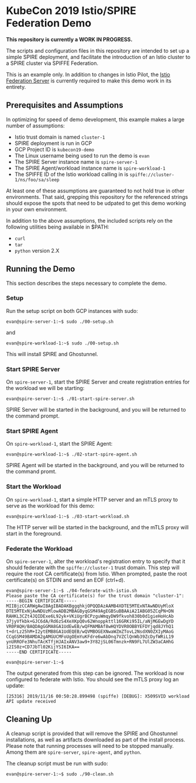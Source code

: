 # KubeCon 2019 Istio/SPIRE Federation Demo
**This repository is currently a WORK IN PROGRESS.**

The scripts and configuration files in this repository are intended to set up a simple SPIRE deployment, and facilitate the introduction of an Istio cluster to a SPIRE cluster via SPIFFE Federation.

This is an example only. In addition to changes in Istio Pilot, the [Istio Federation Server](https://github.com/evan2645/istio-federation-server) is currently required to make this demo work in its entirety.

## Prerequisites and Assumptions
In optimizing for speed of demo development, this example makes a large number of assumptions:
* Istio trust domain is named `cluster-1`
* SPIRE deployment is run in GCP
* GCP Project ID is `kubecon19-demo`
* The Linux username being used to run the demo is `evan`
* The SPIRE Server instance name is `spire-server-1`
* The SPIRE Agent/workload instance name is `spire-workload-1`
* The SPIFFE ID of the Istio workload calling in is `spiffe://cluster-1/ns/foo/sa/sleep`

At least one of these assumptions are guaranteed to not hold true in other environments. That said, grepping this repository for the referenced strings should expose the spots that need to be udpated to get this demo working in your own environment.

In addition to the above assumptions, the included scripts rely on the following utilities being available in $PATH:
* `curl`
* `tar`
* `python` version 2.X

## Running the Demo
This section describes the steps necessary to complete the demo.

### Setup
Run the setup script on both GCP instances with sudo:
```
evan@spire-server-1:~$ sudo ./00-setup.sh
```
and
```
evan@spire-workload-1:~$ sudo ./00-setup.sh
```

This will install SPIRE and Ghostunnel.

### Start SPIRE Server
On `spire-server-1`, start the SPIRE Server and create registration entries for the workload we will be starting:
```
evan@spire-server-1:~$ ./01-start-spire-server.sh
```

SPIRE Server will be started in the background, and you will be returned to the command prompt.

### Start SPIRE Agent
On `spire-workload-1`, start the SPIRE Agent:
```
evan@spire-workload-1:~$ ./02-start-spire-agent.sh
```

SPIRE Agent will be started in the background, and you will be returned to the command promt.

### Start the Workload
On `spire-workload-1`, start a simple HTTP server and an mTLS proxy to serve as the workload for this demo:
```
evan@spire-workload-1:~$ ./03-start-workload.sh
```

The HTTP server will be started in the background, and the mTLS proxy will start in the foreground.

### Federate the Workload
On `spire-server-1`, alter the workload's registration entry to specify that it should federate with the `spiffe://cluster-1` trust domain. This step will require the root CA certificate(s) from Istio. When prompted, paste the root certificate(s) on STDIN and send an EOF (ctrl+d).
```
evan@spire-server-1:~$ ./04-federate-with-istio.sh
Please paste the CA certificate(s) for the trust domain "cluster-1":
-----BEGIN CERTIFICATE-----
MIIBjzCCARWgAwIBAgIBADAKBggqhkjOPQQDAzAAMB4XDTE5MTExNTAwNDUyMloX
DTE5MTExNjAwNDUzMlowADB2MBAGByqGSM49AgEGBSuBBAAiA2IABG05ZCqPN+DN
RAHKL3CZt4JQIDExe6L92yk+VKiUgrBCPzguWmqyDW9fkvoh830b0d1gieHoHcAb
37jyVfkbk+GJC6dA/Rd6zS4XeXKpQ0v62Wnoppkttl16GRKi95IL/aNjMGEwDgYD
VR0PAQH/BAQDAgGGMA8GA1UdEwEB/wQFMAMBAf8wHQYDVR0OBBYEFDYjqd8JYhQ1
t+drLz25hM+I2ytEMB8GA1UdEQEB/wQVMBOGEXNwaWZmZTovL2NsdXN0ZXIyMAoG
CCqGSM49BAMDA2gAMGUCMFoUgOEmYuKFdre6wAbDnq7VZClQnWb39ZcDyfWRiL19
ynURROFe3NhuTAcKTfjHJAIxANV3aw9+3Y82jSL06Tmnzk+RN9FL7UlZW3aCAHhG
i2IS0z+CD7JbTl02KijYSI6IKA==
-----END CERTIFICATE-----

evan@spire-server-1:~$
```

The output generated from this step can be ignored. The workload is now configured to federate with Istio. You should see the mTLS proxy log an update:

```
[25316] 2019/11/16 00:50:28.899498 (spiffe) [DEBUG]: X509SVID workload API update received
```

## Cleaning Up
A cleanup script is provided that will remove the SPIRE and Ghostunnel installations, as well as artifacts downloaded as part of the install process. Please note that running processes will need to be stopped manually. Among them are `spire-server`, `spire-agent`, and `python`.

The cleanup script must be run with sudo:
```
evan@spire-server-1:~$ sudo ./90-clean.sh
```

